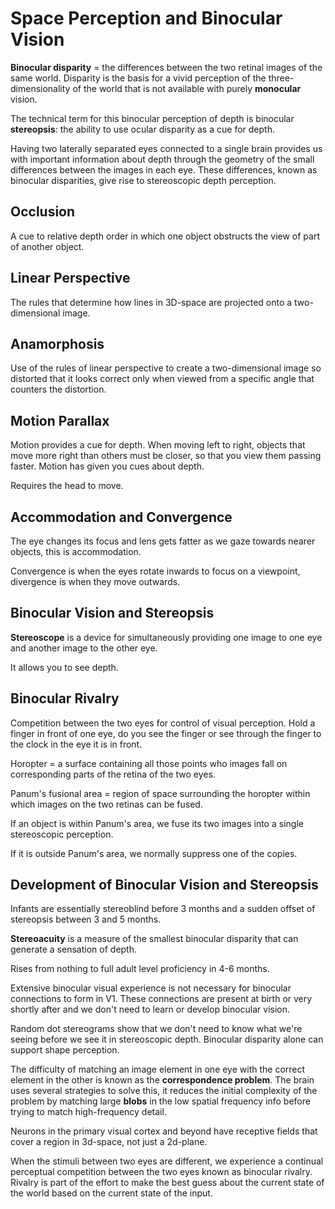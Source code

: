 # Space Perception and Binocular Vision

**Binocular disparity** = the differences between the two retinal images of the same world. Disparity is the basis for a vivid perception of the three-dimensionality of the world that is not available with purely **monocular** vision.

The technical term for this binocular perception of depth is binocular **stereopsis**: the ability to use ocular disparity as a cue for depth.

Having two laterally separated eyes connected to a single brain provides us with important information about depth through the geometry of the small differences between the images in each eye. These differences, known as binocular disparities, give rise to stereoscopic depth perception.

## Occlusion

A cue to relative depth order in which one object obstructs the view of part of another object.

## Linear Perspective

The rules that determine how lines in 3D-space are projected onto a two-dimensional image.

## Anamorphosis

Use of the rules of linear perspective to create a two-dimensional image so distorted that it looks correct only when viewed from a specific angle that counters the distortion.

## Motion Parallax

Motion provides a cue for depth. When moving left to right, objects that move more right than others must be closer, so that you view them passing faster. Motion has given you cues about depth.

Requires the head to move.

## Accommodation and Convergence

The eye changes its focus and lens gets fatter as we gaze towards nearer objects, this is accommodation.

Convergence is when the eyes rotate inwards to focus on a viewpoint, divergence is when they move outwards.

## Binocular Vision and Stereopsis

**Stereoscope** is a device for simultaneously providing one image to one eye and another image to the other eye.

It allows you to see depth.

## Binocular Rivalry

Competition between the two eyes for control of visual perception. Hold a finger in front of one eye, do you see the finger or see through the finger to the clock in the eye it is in front.

Horopter = a surface containing all those points who images fall on corresponding parts of the retina of the two eyes.

Panum's fusional area = region of space surrounding the horopter within which images on the two retinas can be fused.

If an object is within Panum's area, we fuse its two images into a single stereoscopic perception.

If it is outside Panum's area, we normally suppress one of the copies.

## Development of Binocular Vision and Stereopsis

Infants are essentially stereoblind before 3 months and a sudden offset of stereopsis between 3 and 5 months.

**Stereoacuity** is a measure of the smallest binocular disparity that can generate a sensation of depth.

Rises from nothing to full adult level proficiency in 4-6 months.

Extensive binocular visual experience is not necessary for binocular connections to form in V1. These connections are present at birth or very shortly after and we don't need to learn or develop binocular vision.

Random dot stereograms show that we don't need to know what we're seeing before we see it in stereoscopic depth. Binocular disparity alone can support shape perception.

The difficulty of matching an image element in one eye with the correct element in the other is known as the **correspondence problem**. The brain uses several strategies to solve this, it reduces the initial complexity of the problem by matching large **blobs** in the low spatial frequency info before trying to match high-frequency detail.

Neurons in the primary visual cortex and beyond have receptive fields that cover a region in 3d-space, not just a 2d-plane.

When the stimuli between two eyes are different, we experience a continual perceptual competition between the two eyes known as binocular rivalry. Rivalry is part of the effort to make the best guess about the current state of the world based on the current state of the input.
